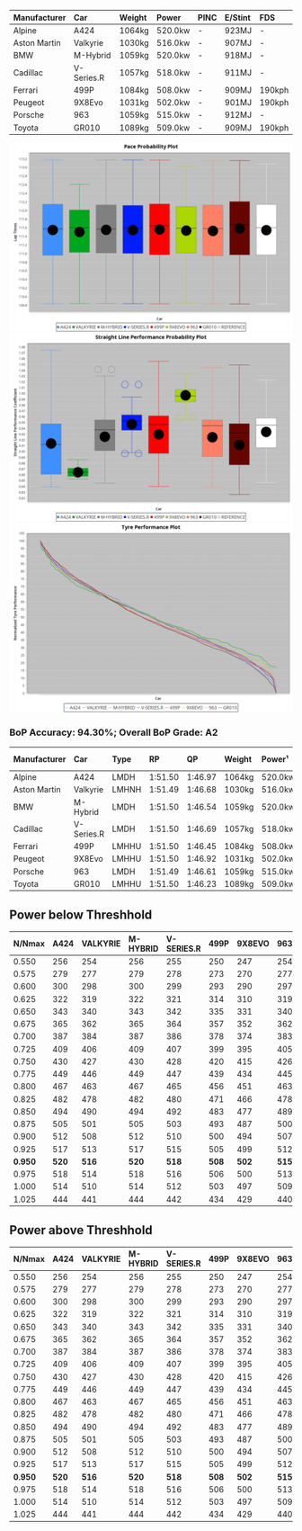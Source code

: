 | Manufacturer | Car        | Weight | Power   | PINC    | E/Stint | FDS     |
|:-|:-|:-|:-|:-|:-|:-|
| Alpine       | A424       | 1064kg | 520.0kw |    -    | 923MJ   |    -    |
| Aston Martin | Valkyrie   | 1030kg | 516.0kw |    -    | 907MJ   |    -    |
| BMW          | M-Hybrid   | 1059kg | 520.0kw |    -    | 918MJ   |    -    |
| Cadillac     | V-Series.R | 1057kg | 518.0kw |    -    | 911MJ   |    -    |
| Ferrari      | 499P       | 1084kg | 508.0kw |    -    | 909MJ   | 190kph  |
| Peugeot      | 9X8Evo     | 1031kg | 502.0kw |    -    | 901MJ   | 190kph  |
| Porsche      | 963        | 1059kg | 515.0kw |    -    | 912MJ   |    -    |
| Toyota       | GR010      | 1089kg | 509.0kw |    -    | 909MJ   | 190kph  |

![PACECHART](./IMG/AUTO.png)
![STRAIGHTLINEPERFORMANCECHART](./IMG/AUTO_sp.png)
![TYREPERFORMANCECHART](./IMG/AUTO_tw.png)

### BoP Accuracy: 94.30%; Overall BoP Grade: A2
| Manufacturer | Car        | Type  | RP      | QP      | Weight | Power¹  | Threshhold | PINC    | Power²   | E/Stint | AVG Vmax  | FDS     | RDLC | L/Stint | BOP-Grade | Model Accuracy | Model Points | Match%  | SimDiff |
|:-|:-|:-|:-|:-|:-|:-|:-|:-|:-|:-|:-|:-|:-|:-|:-|:-|:-|:-|:-|
| Alpine       | A424       | LMDH  | 1:51.50 | 1:46.97 | 1064kg | 520.0kw | 0.0kph     |    -    | 520.00kw |  923MJ  | 278.66kph |    -    | 1.01 | 34      | ~A1       | 99.37%         | 2056         | 96.27%  | -0.36   |
| Aston Martin | Valkyrie   | LMHNH | 1:51.49 | 1:46.68 | 1030kg | 516.0kw | 0.0kph     |    -    | 516.00kw |  907MJ  | 272.21kph |    -    | 1.06 | 34      | +D1       | 100.00%        | 247          | 69.77%  | #       |
| BMW          | M-Hybrid   | LMDH  | 1:51.50 | 1:46.54 | 1059kg | 520.0kw | 0.0kph     |    -    | 520.00kw |  918MJ  | 281.54kph |    -    | 1.01 | 34      | ~A1       | 99.20%         | 3081         | 100.00% | -0.05   |
| Cadillac     | V-Series.R | LMDH  | 1:51.50 | 1:46.69 | 1057kg | 518.0kw | 0.0kph     |    -    | 518.00kw |  911MJ  | 282.86kph |    -    | 1.01 | 34      | +A2       | 99.22%         | 5358         | 92.83%  | +0.61   |
| Ferrari      | 499P       | LMHHU | 1:51.50 | 1:46.45 | 1084kg | 508.0kw | 0.0kph     |    -    | 508.00kw |  909MJ  | 279.07kph | 190kph  | 1.02 | 34      | ~A1       | 99.93%         | 6954         | 100.00% | +0.72   |
| Peugeot      | 9X8Evo     | LMHHU | 1:51.50 | 1:46.92 | 1031kg | 502.0kw | 0.0kph     |    -    | 502.00kw |  901MJ  | 291.95kph | 190kph  | 1.02 | 34      | ~A1       | 100.00%        | 1458         | 95.50%  | +0.56   |
| Porsche      | 963        | LMDH  | 1:51.49 | 1:46.61 | 1059kg | 515.0kw | 0.0kph     |    -    | 515.00kw |  912MJ  | 280.09kph |    -    | 1.01 | 34      | ~A1       | 99.87%         | 14199        | 100.00% | +0.15   |
| Toyota       | GR010      | LMHHU | 1:51.50 | 1:46.23 | 1089kg | 509.0kw | 0.0kph     |    -    | 509.00kw |  909MJ  | 276.06kph | 190kph  | 1.01 | 34      | ~A1       | 99.92%         | 5012         | 100.00% | +0.65   |

## Power below Threshhold
| N/Nmax    | A424    | VALKYRIE | M-HYBRID | V-SERIES.R | 499P    | 9X8EVO  | 963     | GR010   |
|:-|:-|:-|:-|:-|:-|:-|:-|:-|
|  0.550    |  256    |  254     |  256     |  255       |  250    |  247    |  254    |  251    |
|  0.575    |  279    |  277     |  279     |  278       |  273    |  270    |  277    |  274    |
|  0.600    |  300    |  298     |  300     |  299       |  293    |  290    |  297    |  294    |
|  0.625    |  322    |  319     |  322     |  321       |  314    |  310    |  319    |  315    |
|  0.650    |  343    |  340     |  343     |  342       |  335    |  331    |  340    |  336    |
|  0.675    |  365    |  362     |  365     |  364       |  357    |  352    |  362    |  357    |
|  0.700    |  387    |  384     |  387     |  386       |  378    |  374    |  383    |  379    |
|  0.725    |  409    |  406     |  409     |  407       |  399    |  395    |  405    |  400    |
|  0.750    |  430    |  427     |  430     |  428       |  420    |  415    |  426    |  421    |
|  0.775    |  449    |  446     |  449     |  447       |  439    |  434    |  445    |  440    |
|  0.800    |  467    |  463     |  467     |  465       |  456    |  451    |  463    |  457    |
|  0.825    |  482    |  478     |  482     |  480       |  471    |  466    |  478    |  472    |
|  0.850    |  494    |  490     |  494     |  492       |  483    |  477    |  489    |  484    |
|  0.875    |  505    |  501     |  505     |  503       |  493    |  487    |  500    |  494    |
|  0.900    |  512    |  508     |  512     |  510       |  500    |  494    |  507    |  501    |
|  0.925    |  517    |  513     |  517     |  515       |  505    |  499    |  512    |  506    |
| **0.950** | **520** | **516**  | **520**  | **518**    | **508** | **502** | **515** | **509** |
|  0.975    |  518    |  514     |  518     |  516       |  506    |  500    |  513    |  507    |
|  1.000    |  514    |  510     |  514     |  512       |  503    |  497    |  509    |  504    |
|  1.025    |  444    |  441     |  444     |  442       |  434    |  429    |  440    |  435    |

## Power above Threshhold
| N/Nmax    | A424    | VALKYRIE | M-HYBRID | V-SERIES.R | 499P    | 9X8EVO  | 963     | GR010   |
|:-|:-|:-|:-|:-|:-|:-|:-|:-|
|  0.550    |  256    |  254     |  256     |  255       |  250    |  247    |  254    |  251    |
|  0.575    |  279    |  277     |  279     |  278       |  273    |  270    |  277    |  274    |
|  0.600    |  300    |  298     |  300     |  299       |  293    |  290    |  297    |  294    |
|  0.625    |  322    |  319     |  322     |  321       |  314    |  310    |  319    |  315    |
|  0.650    |  343    |  340     |  343     |  342       |  335    |  331    |  340    |  336    |
|  0.675    |  365    |  362     |  365     |  364       |  357    |  352    |  362    |  357    |
|  0.700    |  387    |  384     |  387     |  386       |  378    |  374    |  383    |  379    |
|  0.725    |  409    |  406     |  409     |  407       |  399    |  395    |  405    |  400    |
|  0.750    |  430    |  427     |  430     |  428       |  420    |  415    |  426    |  421    |
|  0.775    |  449    |  446     |  449     |  447       |  439    |  434    |  445    |  440    |
|  0.800    |  467    |  463     |  467     |  465       |  456    |  451    |  463    |  457    |
|  0.825    |  482    |  478     |  482     |  480       |  471    |  466    |  478    |  472    |
|  0.850    |  494    |  490     |  494     |  492       |  483    |  477    |  489    |  484    |
|  0.875    |  505    |  501     |  505     |  503       |  493    |  487    |  500    |  494    |
|  0.900    |  512    |  508     |  512     |  510       |  500    |  494    |  507    |  501    |
|  0.925    |  517    |  513     |  517     |  515       |  505    |  499    |  512    |  506    |
| **0.950** | **520** | **516**  | **520**  | **518**    | **508** | **502** | **515** | **509** |
|  0.975    |  518    |  514     |  518     |  516       |  506    |  500    |  513    |  507    |
|  1.000    |  514    |  510     |  514     |  512       |  503    |  497    |  509    |  504    |
|  1.025    |  444    |  441     |  444     |  442       |  434    |  429    |  440    |  435    |
